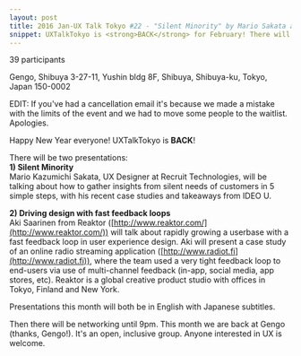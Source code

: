 ```yaml
---
layout: post
title: 2016 Jan-UX Talk Tokyo #22 - "Silent Minority" by Mario Sakata and "Driving Design with Fast Feedback Loops" by Aki Saarinen
snippet: UXTalkTokyo is <strong>BACK</strong> for February! There will be two presentations - <br> -
---
```

39 participants

Gengo, Shibuya 3-27-11, Yushin bldg 8F, Shibuya, Shibuya-ku, Tokyo, Japan 150-0002

EDIT: If you've had a cancellation email it's because we made a mistake with the limits of the event and we had to move some people to the waitlist. Apologies. 

Happy New Year everyone! UXTalkTokyo is <strong>BACK</strong>!

There will be two presentations:<br>
<strong>1) Silent Minority</strong><br>
Mario Kazumichi Sakata, UX Designer at Recruit Technologies, will be talking about how to gather insights from silent needs of customers in 5 simple steps, with his recent case studies and takeaways from IDEO U.

<strong>2) Driving design with fast feedback loops</strong><br>
Aki Saarinen from Reaktor ([http://www.reaktor.com/](http://www.reaktor.com/)) will talk about rapidly growing a userbase with a fast feedback loop in user experience design. Aki will present a case study of an online radio streaming application ([http://www.radiot.fi](http://www.radiot.fi)), where the team used a very tight feedback loop to end-users via use of multi-channel feedback (in-app, social media, app stores, etc). Reaktor is a global creative product studio with offices in Tokyo, Finland and New York.

Presentations this month will both be in English with Japanese subtitles.

Then there will be networking until 9pm. This month we are back at Gengo (thanks, Gengo!). It's an open, inclusive group. Anyone interested in UX is welcome.

